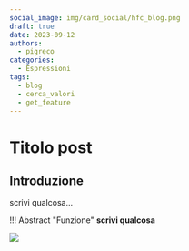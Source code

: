 ```yaml
---
social_image: img/card_social/hfc_blog.png
draft: true
date: 2023-09-12
authors:
  - pigreco
categories:
  - Espressioni
tags:
  - blog
  - cerca_valori
  - get_feature
---
```


# Titolo post

## Introduzione

scrivi qualcosa...

!!! Abstract "Funzione"
    **scrivi qualcosa**

<!-- more -->


![](./img_01.png)

